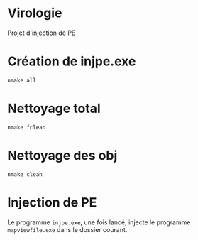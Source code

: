 # Virologie
Projet d'injection de PE

# Création de injpe.exe

```
nmake all
```

# Nettoyage total

```
nmake fclean
```

# Nettoyage des obj

```
nmake clean
```

# Injection de PE

Le programme `injpe.exe`, une fois lancé, injecte le programme `mapviewfile.exe` dans le dossier courant.
